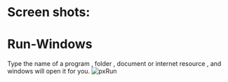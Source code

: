 # Screen shots:
# Run-Windows
Type the name of a program ,  folder , document or internet resource  , and windows will open it for you.
![pxRun](https://github.com/user-attachments/assets/cbf3996e-d2cc-4eb5-a9c9-a424c9b484bc)
